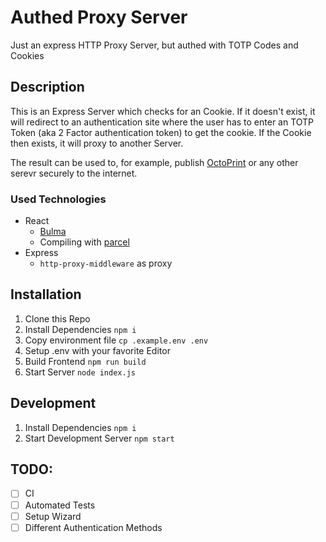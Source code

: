 # Authed Proxy Server

Just an express HTTP Proxy Server, but authed with TOTP Codes and Cookies

## Description

This is an Express Server which checks for an Cookie. If it doesn't exist, it will redirect to an authentication site where the user has to enter an TOTP Token (aka 2 Factor authentication token) to get the cookie. If the Cookie then exists, it will proxy to another Server.

The result can be used to, for example, publish [OctoPrint](https://github.com/OctoPrint/OctoPrint) or any other serevr securely to the internet.

### Used Technologies

- React
  - [Bulma](https://bulma.io/)
  - Compiling with [parcel](https://parceljs.org/)
- Express
  - `http-proxy-middleware` as proxy

## Installation

1. Clone this Repo
2. Install Dependencies `npm i`
3. Copy environment file `cp .example.env .env`
4. Setup .env with your favorite Editor
5. Build Frontend `npm run build`
6. Start Server `node index.js`

## Development

1. Install Dependencies `npm i`
2. Start Development Server `npm start`

## TODO:

- [ ] CI
- [ ] Automated Tests
- [ ] Setup Wizard
- [ ] Different Authentication Methods
